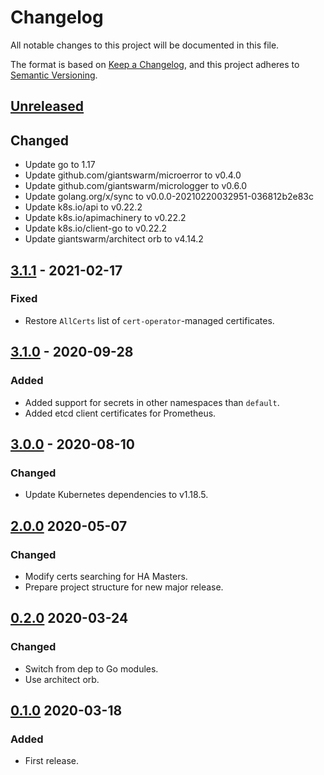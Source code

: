 # Changelog

All notable changes to this project will be documented in this file.

The format is based on [Keep a Changelog](https://keepachangelog.com/en/1.0.0/),
and this project adheres to [Semantic Versioning](https://semver.org/spec/v2.0.0.html).



## [Unreleased]

## Changed

- Update go to 1.17
- Update github.com/giantswarm/microerror to v0.4.0
- Update  github.com/giantswarm/micrologger to v0.6.0
- Update  golang.org/x/sync to v0.0.0-20210220032951-036812b2e83c
- Update  k8s.io/api to v0.22.2
- Update  k8s.io/apimachinery to v0.22.2
- Update  k8s.io/client-go to v0.22.2
- Update giantswarm/architect orb to v4.14.2

## [3.1.1] - 2021-02-17

### Fixed

- Restore `AllCerts` list of `cert-operator`-managed certificates.

## [3.1.0] - 2020-09-28

### Added

- Added support for secrets in other namespaces than `default`.
- Added etcd client certificates for Prometheus.

## [3.0.0] - 2020-08-10

### Changed

- Update Kubernetes dependencies to v1.18.5.

## [2.0.0] 2020-05-07

### Changed

- Modify certs searching for HA Masters.
- Prepare project structure for new major release.



## [0.2.0] 2020-03-24

### Changed

- Switch from dep to Go modules.
- Use architect orb.



## [0.1.0] 2020-03-18

### Added

- First release.



[Unreleased]: https://github.com/giantswarm/certs/compare/v3.1.1...HEAD
[3.1.1]: https://github.com/giantswarm/certs/compare/v3.1.0...v3.1.1
[3.1.0]: https://github.com/giantswarm/certs/compare/v3.0.0...v3.1.0
[3.0.0]: https://github.com/giantswarm/certs/compare/v2.0.0...v3.0.0
[2.0.0]: https://github.com/giantswarm/certs/compare/v0.2.0...v2.0.0
[0.2.0]: https://github.com/giantswarm/certs/compare/v0.1.0...v0.2.0

[0.1.0]: https://github.com/giantswarm/certs/releases/tag/v0.1.0
